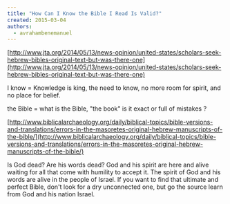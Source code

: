 ```yaml
---
title: "How Can I Know the Bible I Read Is Valid?"
created: 2015-03-04
authors: 
  - avrahambenemanuel
---
```


[http://www.jta.org/2014/05/13/news-opinion/united-states/scholars-seek-hebrew-bibles-original-text-but-was-there-one](http://www.jta.org/2014/05/13/news-opinion/united-states/scholars-seek-hebrew-bibles-original-text-but-was-there-one)

I know = Knowledge is king, the need to know, no more room for spirit, and no place for belief.

the Bible = what is the Bible, "the book" is it exact or full of mistakes ?

[http://www.biblicalarchaeology.org/daily/biblical-topics/bible-versions-and-translations/errors-in-the-masoretes-original-hebrew-manuscripts-of-the-bible/](http://www.biblicalarchaeology.org/daily/biblical-topics/bible-versions-and-translations/errors-in-the-masoretes-original-hebrew-manuscripts-of-the-bible/)

Is God dead? Are his words dead? God and his spirit are here and alive waiting for all that come with humility to accept it. The spirit of God and his words are alive in the people of Israel. If you want to find that ultimate and perfect Bible, don't look for a dry unconnected one, but go the source learn from God and his nation Israel.
